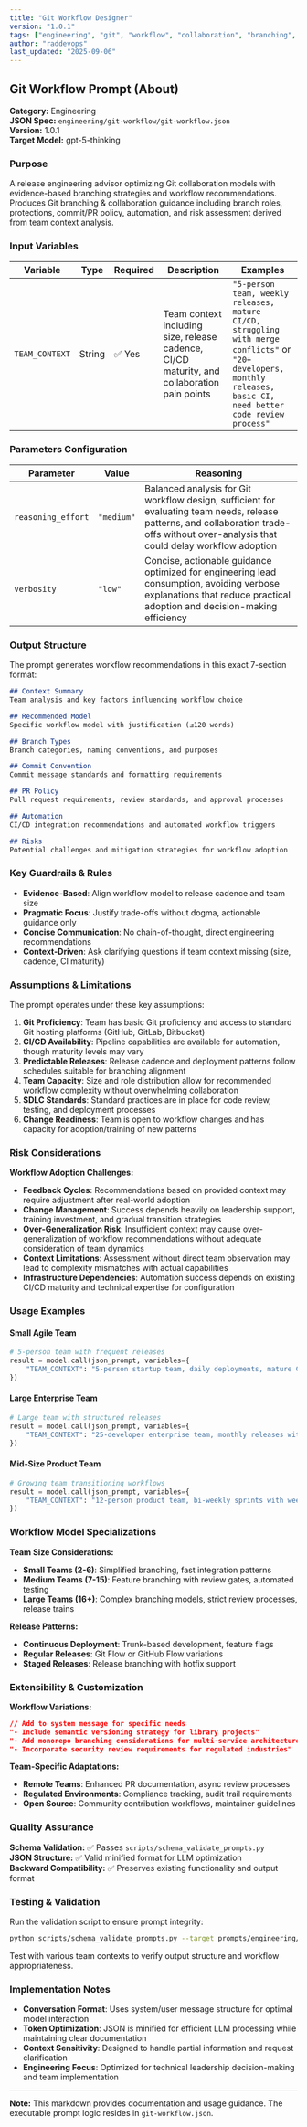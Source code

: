 ```yaml
---
title: "Git Workflow Designer"
version: "1.0.1"
tags: ["engineering", "git", "workflow", "collaboration", "branching", "release-engineering"]
author: "raddevops"
last_updated: "2025-09-06"
---
```


## Git Workflow Prompt (About)

**Category:** Engineering  
**JSON Spec:** `engineering/git-workflow/git-workflow.json`  
**Version:** 1.0.1  
**Target Model:** gpt-5-thinking  

### Purpose
A release engineering advisor optimizing Git collaboration models with evidence-based branching strategies and workflow recommendations. Produces Git branching & collaboration guidance including branch roles, protections, commit/PR policy, automation, and risk assessment derived from team context analysis.

### Input Variables

| Variable | Type | Required | Description | Examples |
|----------|------|----------|-------------|----------|
| `TEAM_CONTEXT` | String | ✅ Yes | Team context including size, release cadence, CI/CD maturity, and collaboration pain points | `"5-person team, weekly releases, mature CI/CD, struggling with merge conflicts"` or `"20+ developers, monthly releases, basic CI, need better code review process"` |

### Parameters Configuration

| Parameter | Value | Reasoning |
|-----------|--------|-----------|
| `reasoning_effort` | `"medium"` | Balanced analysis for Git workflow design, sufficient for evaluating team needs, release patterns, and collaboration trade-offs without over-analysis that could delay workflow adoption |
| `verbosity` | `"low"` | Concise, actionable guidance optimized for engineering lead consumption, avoiding verbose explanations that reduce practical adoption and decision-making efficiency |

### Output Structure

The prompt generates workflow recommendations in this exact 7-section format:

```markdown
## Context Summary
Team analysis and key factors influencing workflow choice

## Recommended Model  
Specific workflow model with justification (≤120 words)

## Branch Types
Branch categories, naming conventions, and purposes

## Commit Convention
Commit message standards and formatting requirements

## PR Policy
Pull request requirements, review standards, and approval processes

## Automation
CI/CD integration recommendations and automated workflow triggers

## Risks
Potential challenges and mitigation strategies for workflow adoption
```

### Key Guardrails & Rules
- **Evidence-Based**: Align workflow model to release cadence and team size
- **Pragmatic Focus**: Justify trade-offs without dogma, actionable guidance only
- **Concise Communication**: No chain-of-thought, direct engineering recommendations
- **Context-Driven**: Ask clarifying questions if team context missing (size, cadence, CI maturity)

### Assumptions & Limitations

The prompt operates under these key assumptions:
1. **Git Proficiency**: Team has basic Git proficiency and access to standard Git hosting platforms (GitHub, GitLab, Bitbucket)
2. **CI/CD Availability**: Pipeline capabilities are available for automation, though maturity levels may vary
3. **Predictable Releases**: Release cadence and deployment patterns follow schedules suitable for branching alignment
4. **Team Capacity**: Size and role distribution allow for recommended workflow complexity without overwhelming collaboration
5. **SDLC Standards**: Standard practices are in place for code review, testing, and deployment processes
6. **Change Readiness**: Team is open to workflow changes and has capacity for adoption/training of new patterns

### Risk Considerations

**Workflow Adoption Challenges:**
- **Feedback Cycles**: Recommendations based on provided context may require adjustment after real-world adoption
- **Change Management**: Success depends heavily on leadership support, training investment, and gradual transition strategies
- **Over-Generalization Risk**: Insufficient context may cause over-generalization of workflow recommendations without adequate consideration of team dynamics
- **Context Limitations**: Assessment without direct team observation may lead to complexity mismatches with actual capabilities
- **Infrastructure Dependencies**: Automation success depends on existing CI/CD maturity and technical expertise for configuration

### Usage Examples

#### Small Agile Team
```python
# 5-person team with frequent releases
result = model.call(json_prompt, variables={
    "TEAM_CONTEXT": "5-person startup team, daily deployments, mature CI/CD with automated testing, experiencing merge conflicts during feature development"
})
```

#### Large Enterprise Team
```python  
# Large team with structured releases
result = model.call(json_prompt, variables={
    "TEAM_CONTEXT": "25-developer enterprise team, monthly releases with quarterly major versions, basic CI setup, struggling with code review bottlenecks and release coordination"
})
```

#### Mid-Size Product Team
```python
# Growing team transitioning workflows
result = model.call(json_prompt, variables={
    "TEAM_CONTEXT": "12-person product team, bi-weekly sprints with weekly releases, intermediate CI/CD, need better feature branch management and hotfix processes"
})
```

### Workflow Model Specializations

**Team Size Considerations:**
- **Small Teams (2-6)**: Simplified branching, fast integration patterns
- **Medium Teams (7-15)**: Feature branching with review gates, automated testing
- **Large Teams (16+)**: Complex branching models, strict review processes, release trains

**Release Patterns:**
- **Continuous Deployment**: Trunk-based development, feature flags
- **Regular Releases**: Git Flow or GitHub Flow variations
- **Staged Releases**: Release branching with hotfix support

### Extensibility & Customization

**Workflow Variations:**
```json
// Add to system message for specific needs
"- Include semantic versioning strategy for library projects"
"- Add monorepo branching considerations for multi-service architectures"
"- Incorporate security review requirements for regulated industries"
```

**Team-Specific Adaptations:**
- **Remote Teams**: Enhanced PR documentation, async review processes  
- **Regulated Environments**: Compliance tracking, audit trail requirements
- **Open Source**: Community contribution workflows, maintainer guidelines

### Quality Assurance

**Schema Validation:** ✅ Passes `scripts/schema_validate_prompts.py`  
**JSON Structure:** ✅ Valid minified format for LLM optimization  
**Backward Compatibility:** ✅ Preserves existing functionality and output format  

### Testing & Validation

Run the validation script to ensure prompt integrity:
```bash
python scripts/schema_validate_prompts.py --target prompts/engineering/git-workflow/git-workflow.json
```

Test with various team contexts to verify output structure and workflow appropriateness.

### Implementation Notes

- **Conversation Format**: Uses system/user message structure for optimal model interaction
- **Token Optimization**: JSON is minified for efficient LLM processing while maintaining clear documentation
- **Context Sensitivity**: Designed to handle partial information and request clarification
- **Engineering Focus**: Optimized for technical leadership decision-making and team implementation

---

**Note:** This markdown provides documentation and usage guidance. The executable prompt logic resides in `git-workflow.json`.